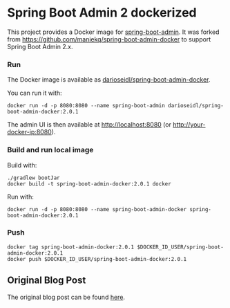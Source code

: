 
# Spring Boot Admin 2 dockerized

This project provides a Docker image for [spring-boot-admin](https://github.com/codecentric/spring-boot-admin). 
It was forked from <https://github.com/maniekq/spring-boot-admin-docker> to support Spring Boot Admin 2.x.

### Run

The Docker image is available as [darioseidl/spring-boot-admin-docker](https://hub.docker.com/r/darioseidl/spring-boot-admin-docker/).

You can run it with:

`
docker run -d -p 8080:8080 --name spring-boot-admin darioseidl/spring-boot-admin-docker:2.0.1
`

The admin UI is then available at <http://localhost:8080> (or <http://your-docker-ip:8080>).

### Build and run local image

Build with:

```
./gradlew bootJar
docker build -t spring-boot-admin-docker:2.0.1 docker

```

Run with:
```
docker run -d -p 8080:8080 --name spring-boot-admin-docker spring-boot-admin-docker:2.0.1
```

### Push

```
docker tag spring-boot-admin-docker:2.0.1 $DOCKER_ID_USER/spring-boot-admin-docker:2.0.1
docker push $DOCKER_ID_USER/spring-boot-admin-docker:2.0.1
```

## Original Blog Post

The original blog post can be found [here](http://aetas.pl/?p=347).